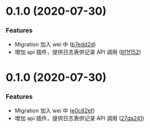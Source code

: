 # 0.1.0 (2020-07-30)


### Features

* Migration 加入 wei 中 ([b7edd2d](https://github.com/miaoxing/api/commit/b7edd2db97df9afb9c7a43acd386719fe5df4bf7))
* 增加 api 插件，提供日志表供记录 API 调用 ([6f1f152](https://github.com/miaoxing/api/commit/6f1f1523410a386d6ec7e3318ec16dcca021bfc7))

# 0.1.0 (2020-07-30)


### Features

* Migration 加入 wei 中 ([e0c82ef](https://github.com/miaoxing/api/commit/b7edd2db97df9afb9c7a43acd386719fe5df4bf7))
* 增加 api 插件，提供日志表供记录 API 调用 ([27da241](https://github.com/miaoxing/api/commit/6f1f1523410a386d6ec7e3318ec16dcca021bfc7))
